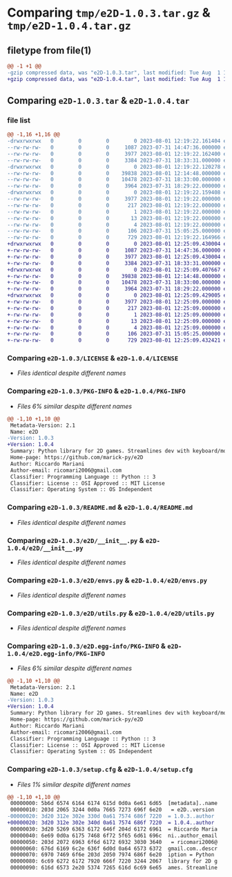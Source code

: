 # Comparing `tmp/e2D-1.0.3.tar.gz` & `tmp/e2D-1.0.4.tar.gz`

## filetype from file(1)

```diff
@@ -1 +1 @@
-gzip compressed data, was "e2D-1.0.3.tar", last modified: Tue Aug  1 12:19:22 2023, max compression
+gzip compressed data, was "e2D-1.0.4.tar", last modified: Tue Aug  1 12:25:09 2023, max compression
```

## Comparing `e2D-1.0.3.tar` & `e2D-1.0.4.tar`

### file list

```diff
@@ -1,16 +1,16 @@
-drwxrwxrwx   0        0        0        0 2023-08-01 12:19:22.161404 e2D-1.0.3/
--rw-rw-rw-   0        0        0     1087 2023-07-31 14:47:36.000000 e2D-1.0.3/LICENSE
--rw-rw-rw-   0        0        0     3977 2023-08-01 12:19:22.162400 e2D-1.0.3/PKG-INFO
--rw-rw-rw-   0        0        0     3384 2023-07-31 18:33:31.000000 e2D-1.0.3/README.md
-drwxrwxrwx   0        0        0        0 2023-08-01 12:19:22.120278 e2D-1.0.3/e2D/
--rw-rw-rw-   0        0        0    39838 2023-08-01 12:14:48.000000 e2D-1.0.3/e2D/__init__.py
--rw-rw-rw-   0        0        0    10478 2023-07-31 18:33:00.000000 e2D-1.0.3/e2D/envs.py
--rw-rw-rw-   0        0        0     3964 2023-07-31 18:29:22.000000 e2D-1.0.3/e2D/utils.py
-drwxrwxrwx   0        0        0        0 2023-08-01 12:19:22.159408 e2D-1.0.3/e2D.egg-info/
--rw-rw-rw-   0        0        0     3977 2023-08-01 12:19:22.000000 e2D-1.0.3/e2D.egg-info/PKG-INFO
--rw-rw-rw-   0        0        0      217 2023-08-01 12:19:22.000000 e2D-1.0.3/e2D.egg-info/SOURCES.txt
--rw-rw-rw-   0        0        0        1 2023-08-01 12:19:22.000000 e2D-1.0.3/e2D.egg-info/dependency_links.txt
--rw-rw-rw-   0        0        0       13 2023-08-01 12:19:22.000000 e2D-1.0.3/e2D.egg-info/requires.txt
--rw-rw-rw-   0        0        0        4 2023-08-01 12:19:22.000000 e2D-1.0.3/e2D.egg-info/top_level.txt
--rw-rw-rw-   0        0        0      106 2023-07-31 15:05:25.000000 e2D-1.0.3/pyproject.toml
--rw-rw-rw-   0        0        0      729 2023-08-01 12:19:22.164966 e2D-1.0.3/setup.cfg
+drwxrwxrwx   0        0        0        0 2023-08-01 12:25:09.430004 e2D-1.0.4/
+-rw-rw-rw-   0        0        0     1087 2023-07-31 14:47:36.000000 e2D-1.0.4/LICENSE
+-rw-rw-rw-   0        0        0     3977 2023-08-01 12:25:09.430004 e2D-1.0.4/PKG-INFO
+-rw-rw-rw-   0        0        0     3384 2023-07-31 18:33:31.000000 e2D-1.0.4/README.md
+drwxrwxrwx   0        0        0        0 2023-08-01 12:25:09.407667 e2D-1.0.4/e2D/
+-rw-rw-rw-   0        0        0    39838 2023-08-01 12:14:48.000000 e2D-1.0.4/e2D/__init__.py
+-rw-rw-rw-   0        0        0    10478 2023-07-31 18:33:00.000000 e2D-1.0.4/e2D/envs.py
+-rw-rw-rw-   0        0        0     3964 2023-07-31 18:29:22.000000 e2D-1.0.4/e2D/utils.py
+drwxrwxrwx   0        0        0        0 2023-08-01 12:25:09.429005 e2D-1.0.4/e2D.egg-info/
+-rw-rw-rw-   0        0        0     3977 2023-08-01 12:25:09.000000 e2D-1.0.4/e2D.egg-info/PKG-INFO
+-rw-rw-rw-   0        0        0      217 2023-08-01 12:25:09.000000 e2D-1.0.4/e2D.egg-info/SOURCES.txt
+-rw-rw-rw-   0        0        0        1 2023-08-01 12:25:09.000000 e2D-1.0.4/e2D.egg-info/dependency_links.txt
+-rw-rw-rw-   0        0        0       13 2023-08-01 12:25:09.000000 e2D-1.0.4/e2D.egg-info/requires.txt
+-rw-rw-rw-   0        0        0        4 2023-08-01 12:25:09.000000 e2D-1.0.4/e2D.egg-info/top_level.txt
+-rw-rw-rw-   0        0        0      106 2023-07-31 15:05:25.000000 e2D-1.0.4/pyproject.toml
+-rw-rw-rw-   0        0        0      729 2023-08-01 12:25:09.432421 e2D-1.0.4/setup.cfg
```

### Comparing `e2D-1.0.3/LICENSE` & `e2D-1.0.4/LICENSE`

 * *Files identical despite different names*

### Comparing `e2D-1.0.3/PKG-INFO` & `e2D-1.0.4/PKG-INFO`

 * *Files 6% similar despite different names*

```diff
@@ -1,10 +1,10 @@
 Metadata-Version: 2.1
 Name: e2D
-Version: 1.0.3
+Version: 1.0.4
 Summary: Python library for 2D games. Streamlines dev with keyboard/mouse input, vector calculations, color manipulation, and collision detection. Simplify game creation and unleash creativity!
 Home-page: https://github.com/marick-py/e2D
 Author: Riccardo Mariani
 Author-email: ricomari2006@gmail.com
 Classifier: Programming Language :: Python :: 3
 Classifier: License :: OSI Approved :: MIT License
 Classifier: Operating System :: OS Independent
```

### Comparing `e2D-1.0.3/README.md` & `e2D-1.0.4/README.md`

 * *Files identical despite different names*

### Comparing `e2D-1.0.3/e2D/__init__.py` & `e2D-1.0.4/e2D/__init__.py`

 * *Files identical despite different names*

### Comparing `e2D-1.0.3/e2D/envs.py` & `e2D-1.0.4/e2D/envs.py`

 * *Files identical despite different names*

### Comparing `e2D-1.0.3/e2D/utils.py` & `e2D-1.0.4/e2D/utils.py`

 * *Files identical despite different names*

### Comparing `e2D-1.0.3/e2D.egg-info/PKG-INFO` & `e2D-1.0.4/e2D.egg-info/PKG-INFO`

 * *Files 6% similar despite different names*

```diff
@@ -1,10 +1,10 @@
 Metadata-Version: 2.1
 Name: e2D
-Version: 1.0.3
+Version: 1.0.4
 Summary: Python library for 2D games. Streamlines dev with keyboard/mouse input, vector calculations, color manipulation, and collision detection. Simplify game creation and unleash creativity!
 Home-page: https://github.com/marick-py/e2D
 Author: Riccardo Mariani
 Author-email: ricomari2006@gmail.com
 Classifier: Programming Language :: Python :: 3
 Classifier: License :: OSI Approved :: MIT License
 Classifier: Operating System :: OS Independent
```

### Comparing `e2D-1.0.3/setup.cfg` & `e2D-1.0.4/setup.cfg`

 * *Files 1% similar despite different names*

```diff
@@ -1,10 +1,10 @@
 00000000: 5b6d 6574 6164 6174 615d 0d0a 6e61 6d65  [metadata]..name
 00000010: 203d 2065 3244 0d0a 7665 7273 696f 6e20   = e2D..version 
-00000020: 3d20 312e 302e 330d 0a61 7574 686f 7220  = 1.0.3..author 
+00000020: 3d20 312e 302e 340d 0a61 7574 686f 7220  = 1.0.4..author 
 00000030: 3d20 5269 6363 6172 646f 204d 6172 6961  = Riccardo Maria
 00000040: 6e69 0d0a 6175 7468 6f72 5f65 6d61 696c  ni..author_email
 00000050: 203d 2072 6963 6f6d 6172 6932 3030 3640   = ricomari2006@
 00000060: 676d 6169 6c2e 636f 6d0d 0a64 6573 6372  gmail.com..descr
 00000070: 6970 7469 6f6e 203d 2050 7974 686f 6e20  iption = Python 
 00000080: 6c69 6272 6172 7920 666f 7220 3244 2067  library for 2D g
 00000090: 616d 6573 2e20 5374 7265 616d 6c69 6e65  ames. Streamline
```

